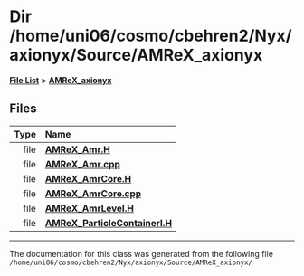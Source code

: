 
# Dir /home/uni06/cosmo/cbehren2/Nyx/axionyx/Source/AMReX\_axionyx


[**File List**](files.md) **>** [**AMReX\_axionyx**](dir_5c77c3c750fcf9b051dca9dbb6924de0.md)











## Files

| Type | Name |
| ---: | :--- |
| file | [**AMReX\_Amr.H**](AMReX__Amr_8H.md) <br> |
| file | [**AMReX\_Amr.cpp**](AMReX__Amr_8cpp.md) <br> |
| file | [**AMReX\_AmrCore.H**](AMReX__AmrCore_8H.md) <br> |
| file | [**AMReX\_AmrCore.cpp**](AMReX__AmrCore_8cpp.md) <br> |
| file | [**AMReX\_AmrLevel.H**](AMReX__AmrLevel_8H.md) <br> |
| file | [**AMReX\_ParticleContainerI.H**](AMReX__ParticleContainerI_8H.md) <br> |


















------------------------------
The documentation for this class was generated from the following file `/home/uni06/cosmo/cbehren2/Nyx/axionyx/Source/AMReX_axionyx/`